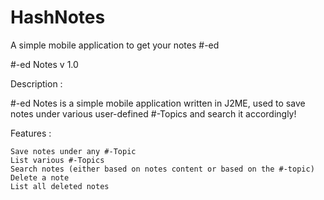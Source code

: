 HashNotes
=========

A simple mobile application to get your notes #-ed

 #-ed Notes
 v 1.0

Description :

  #-ed Notes is a simple mobile application written in J2ME, used to save notes under various user-defined #-Topics and search it accordingly!

Features :

	Save notes under any #-Topic
	List various #-Topics
	Search notes (either based on notes content or based on the #-topic)
	Delete a note
	List all deleted notes
